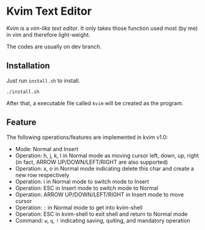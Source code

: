 # Kvim Text Editor

Kvim is a *vim-like text editor*. It only takes those function used most (by me) in vim and therefore light-weight.

The codes are usually on dev branch.

## Installation

Just run `install.sh` to install.

	./install.sh

After that, a executable file called `kvim` will be created as the program.

## Feature

The following operations/features are implemented in kvim v1.0:

- Mode: Normal and Insert
- Operation: h, j, k, l in Normal mode as moving cursor left, down, up, right (in fact, ARROW UP/DOWN/LEFT/RIGHT are also supported)
- Operation: x, o in Normal mode indicating delete this char and create a new row respectively
- Operation: i in Normal mode to switch mode to Insert
- Operation: ESC in Insert mode to switch mode to Normal
- Operation: ARROW UP/DOWN/LEFT/RIGHT in Insert mode to move cursor
- Operation: `:` in Normal mode to get into kvim-shell
- Operation: ESC in kvim-shell to exit shell and return to Normal mode
- Command: `w`, `q`, `!` indicating saving, quiting, and mandatory operation
